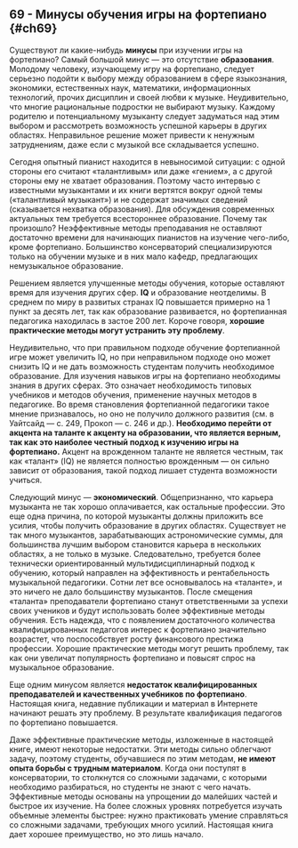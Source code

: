 ## 69 - Минусы обучения игры на фортепиано {#ch69}

Существуют ли какие-нибудь **минусы** при изучении игры на фортепиано? Самый большой минус — это отсутствие **образования**. Молодому человеку, изучающему игру на фортепиано, следует серьезно подойти к выбору между образованием в сфере языкознания, экономики, естественных наук, математики, информационных технологий, прочих дисциплин и своей любви к музыке. Неудивительно, что многие рациональные подростки не выбирают музыку. Каждому родителю и потенциальному музыканту следует задуматься над этим выбором и рассмотреть возможность успешной карьеры в других областях. Неправильное решение может привести к ненужным затруднениям, даже если с музыкой все складывается успешно.

Сегодня опытный пианист находится в невыносимой ситуации: с одной стороны его считают «талантливым» или даже «гением», а с другой стороны ему не хватает образования. Поэтому часто интервью с известными музыкантами и их книги вертятся вокруг одной темы («талантливый музыкант») и не содержат значимых сведений (сказывается нехватка образования). Для обсуждения современных актуальных тем требуется всестороннее образование. Почему так произошло? Неэффективные методы преподавания не оставляют достаточно времени для начинающих пианистов на изучение чего-либо, кроме фортепиано. Большинство консерваторий специализируются только на обучении музыке и в них мало кафедр, предлагающих немузыкальное образование.

Решением является улучшенные методы обучения, которые оставляют время для изучения других сфер. **IQ** и образование неотделимы. В среднем по миру в развитых странах IQ повышается примерно на 1 пункт за десять лет, так как образование развивается, но фортепианная педагогика находилась в застое 200 лет. Короче говоря, **хорошие практические методы могут устранить эту проблему**.

Неудивительно, что при правильном подходе обучение фортепианной игре может увеличить IQ, но при неправильном подходе оно может снизить IQ и не дать возможность студентам получить необходимое образование. Для изучения навыков игры на фортепиано необходимы знания в других сферах. Это означает необходимость типовых учебников и методов обучения, применение научных методов в педагогике. Во время становления фортепианной педагогики такое мнение признавалось, но оно не получило должного развития (см. в Уайтсайд — с. 249, Прокоп — с. 246 и др.). **Необходимо перейти от акцента на таланте к акценту на образовании, что является верным, так как это наиболее честный подход к изучению игры на фортепиано.** Акцент на врожденном таланте не является честным, так как «талант» (IQ) не является полностью врожденным — он сильно зависит от образования, такой подход лишает студента возможности учиться.

Следующий минус — **экономический**. Общепризнанно, что карьера музыканта не так хорошо оплачивается, как остальные профессии. Это еще одна причина, по которой музыканты должны приложить все усилия, чтобы получить образование в других областях. Существует не так много музыкантов, зарабатывающих астрономические суммы, для большинства лучшим выбором становится карьера в нескольких областях, а не только в музыке. Следовательно, требуется более технически ориентированный мультидисциплинарный подход к обучению, который направлен на эффективность и рентабельность музыкальной педагогики. Сотни лет все основывалось на «таланте», и это ничего не дало большинству музыкантов. После смещения «таланта» преподаватели фортепиано станут ответственными за успехи своих учеников и будут использовать более эффективные методы обучения. Есть надежда, что с появлением достаточного количества квалифицированных педагогов интерес к фортепиано значительно возрастет, что поспособствует росту финансового престижа профессии. Хорошие практические методы могут решить проблему, так как они увеличат популярность фортепиано и повысят спрос на музыкальное образование.

Еще одним минусом является **недостаток квалифицированных преподавателей и качественных учебников по фортепиано**. Настоящая книга, недавние публикации и материал в Интернете начинают решать эту проблему. В результате квалификация педагогов по фортепиано повышается.

Даже эффективные практические методы, изложенные в настоящей книге, имеют некоторые недостатки. Эти методы сильно облегчают задачу, поэтому студенты, обучавшиеся по этим методам, **не имеют опыта борьбы с трудным материалом**. Когда они поступят в консерватории, то столкнутся со сложными задачами, с которыми необходимо разбираться, но студенты не знают с чего начать. Эффективные методы основаны на упрощении до малейших частей и быстрое их изучение. На более сложных уровнях потребуется изучать объемные элементы быстрее: нужно практиковать умение справляться со сложными задачами, требующих много усилий. Настоящая книга дает хорошее преимущество, но это лишь начало.
